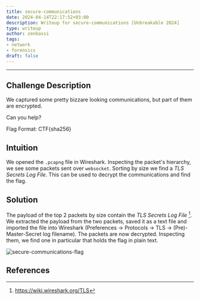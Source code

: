 ```yaml
---
title: secure-communications
date: 2024-04-14T22:17:52+03:00
description: Writeup for secure-communications [Unbreakable 2024]
type: writeup
author: zenbassi
tags:
- network 
- forensics
draft: false
---
```

___

## Challenge Description

We captured some pretty bizzare looking communications, but part of them are encrypted.

Can you help?

Flag Format: CTF{sha256}

## Intuition

We opened the `.pcapng` file in Wireshark. Inspecting the packet's hierarchy, we see 
some packets sent over `websocket`. Sorting by size we find a _TLS Secrets Log File_.
This can be used to decrypt the communications and find the flag.

## Solution

The payload of the top 2 packets by size contain the _TLS Secrets Log File_
[^tls]. We extracted the payload from the two packets, saved it as a text file
and imported the file into Wireshark (Preferences -> Protocols -> TLS ->
(Pre)-Master-Secret log filename). The packets are now decrypted. Inspecting 
them, we find one in particular that holds the flag in plain text.

![secure-communications-flag](/images/unbreakable_2024/secure-communications.png)

## References

[^tls]: https://wiki.wireshark.org/TLS
